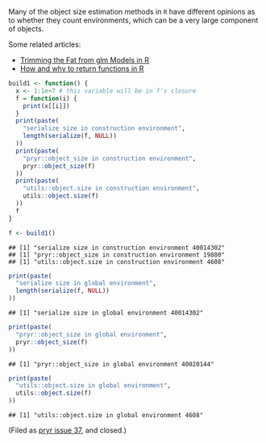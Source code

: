 Many of the object size estimation methods in `R` have different opinions as to whether they count environments, which can be a very large component of objects.

Some related articles:

-   [Trimming the Fat from glm Models in R](http://www.win-vector.com/blog/2014/05/trimming-the-fat-from-glm-models-in-r/)
-   [How and why to return functions in R](http://www.win-vector.com/blog/2015/04/how-and-why-to-return-functions-in-r/)

``` r
build1 <- function() {
  x <- 1:1e+7 # this variable will be in f's closure
  f = function(i) {
    print(x[[i]])
  }
  print(paste(
    "serialize size in construction environment",
    length(serialize(f, NULL))
  ))
  print(paste(
    "pryr::object_size in construction environment",
    pryr::object_size(f)
  ))
  print(paste(
    "utils::object.size in construction environment",
    utils::object.size(f)
  ))
  f
}

f <- build1()
```

    ## [1] "serialize size in construction environment 40014302"
    ## [1] "pryr::object_size in construction environment 19880"
    ## [1] "utils::object.size in construction environment 4608"

``` r
print(paste(
  "serialize size in global environment",
  length(serialize(f, NULL))
))
```

    ## [1] "serialize size in global environment 40014302"

``` r
print(paste(
  "pryr::object_size in global environment",
  pryr::object_size(f)
))
```

    ## [1] "pryr::object_size in global environment 40020144"

``` r
print(paste(
  "utils::object.size in global environment",
  utils::object.size(f)
))
```

    ## [1] "utils::object.size in global environment 4608"

(Filed as [pryr issue 37](https://github.com/hadley/pryr/issues/37), and closed.)
